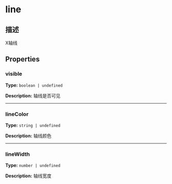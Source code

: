 # line
## 描述
X轴线


## Properties

### visible

**Type:** `boolean | undefined`

**Description:**
轴线是否可见

---

### lineColor

**Type:** `string | undefined`

**Description:**
轴线颜色

---

### lineWidth

**Type:** `number | undefined`

**Description:**
轴线宽度